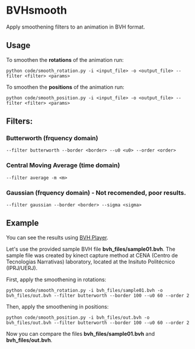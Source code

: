 # BVHsmooth
Apply smoothening filters to an animation in BVH format.

## Usage
To smoothen the **rotations** of the animation run: 

```python code/smooth_rotation.py -i <input_file> -o <output_file> --filter <filter> <params>```

To smoothen the **positions** of the animation run: 

```python code/smooth_position.py -i <input_file> -o <output_file> --filter <filter> <params>```

## Filters:

### Butterworth (frquency domain)

`--filter butterworth --border <border> --u0 <u0> --order <order>`

### Central Moving Average (time domain)

`--filter average -m <m>`

### Gaussian (frquency domain) - Not recomended, poor results.

`--filter gaussian --border <border> --sigma <sigma>`

## Example

You can see the results using [BVH Player](http://www.akjava.com/demo/bvhplayer/).

Let's use the provided sample BVH file **bvh_files/sample01.bvh**. The sample file was created by kinect capture method at CENA (Centro de Tecnologias Narrativas) laboratory, located at the Insituto Politécnico (IPRJ/UERJ).

First, apply the smoothening in rotations:

```python code/smooth_rotation.py -i bvh_files/sample01.bvh -o bvh_files/out.bvh --filter butterworth --border 100 --u0 60 --order 2```

Then, apply the smoothening in positions:

```python code/smooth_position.py -i bvh_files/out.bvh -o bvh_files/out.bvh --filter butterworth --border 100 --u0 60 --order 2```

Now you can compare the files **bvh_files/sample01.bvh** and **bvh_files/out.bvh**.
